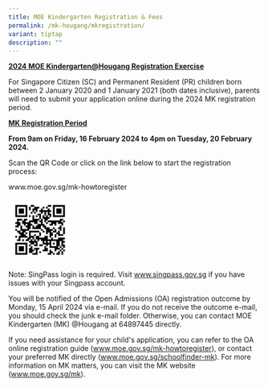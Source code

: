 ```yaml
---
title: MOE Kindergarten Registration & Fees
permalink: /mk-hougang/mkregistration/
variant: tiptap
description: ""
---
```

<p><strong><u>2024 MOE Kindergarten@Hougang Registration Exercise</u></strong>
</p>
<p>For Singapore Citizen (SC) and Permanent Resident (PR) children born between
2 January 2020 and 1 January 2021 (both dates inclusive), parents will
need to submit your application online during the 2024 MK registration
period.</p>
<p></p>
<p><strong><u>MK Registration Period</u></strong>
</p>
<p><strong>From 9am on Friday, 16 February 2024 to 4pm on Tuesday, 20 February 2024.</strong>
</p>
<p>Scan the QR Code or click on the link below to start the registration
process:</p>
<p><a rel="noopener noreferrer nofollow" target="_blank">www.moe.gov.sg/mk-howtoregister</a>
</p><a class="isomer-image-wrapper" href="www.moe.gov.sg/mk-howtoregister"><img style="width: 25%;" height="auto" width="100%" alt="" src="/images/mkregistration_qr.png"></a>
<p>Note: SingPass login is required. Visit <a href="http://www.singpass.gov.sg" rel="noopener noreferrer nofollow" target="_blank">www.singpass.gov.sg</a> if you have issues
with your Singpass account.</p>
<p>You will be notified of the Open Admissions (OA) registration outcome
by Monday, 15 April 2024 via e-mail. If you do not receive the outcome
e-mail, you should check the junk e-mail folder. Otherwise, you can contact
MOE Kindergarten (MK) @Hougang at 64897445 directly.</p>
<p>If you need assistance for your child's application, you can refer to
the OA online registration guide (<a href="http://www.moe.gov.sg/mk-howtoregister" rel="noopener noreferrer nofollow" target="_blank">www.moe.gov.sg/mk-howtoregister</a>),
or contact your preferred MK directly (<a href="http://www.moe.gov.sg/schoolfinder-mk" rel="noopener noreferrer nofollow" target="_blank">www.moe.gov.sg/schoolfinder-mk</a>).
For more information on MK matters, you can visit the MK website (<a href="http://www.moe.gov.sg/mk" rel="noopener noreferrer nofollow" target="_blank">www.moe.gov.sg/mk</a>).</p>